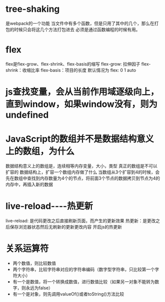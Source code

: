 # tree-shaking

是webpack的一个功能
当文件中有多个函数，但是只用了其中的几个，那么在打包的时候只会将这几个方法打包进去
必须是通过函数编程的时候有用。

# flex

flex是flex-grow、flex-shrink、flex-basis的缩写
flex-grow: 拉伸因子
flex-shrink：收缩比率
flex-basis：项目的长度
默认情况为 flex: 0 1 auto

# js查找变量，会从当前作用域逐级向上，直到window，如果window没有，则为undefined

# JavaScript的数组并不是数据结构意义上的数组，为什么

数据结构意义上的数组是，连续相等内存变量，大小，类型
真正的数组是不可以扩容的
数据结构上，扩容一个数组内存做了什么
当数组从3个扩容到4的时候，会先在数组中查找到内存数量为4个的节点，将前面3个节点的数据拷贝到节点为4的内存中，再插入新的数据

# live-reload----热更新
live-reload: 是代码更改之后直接刷新页面，而产生的更新效果
热更新：是更改之后保存浏览器状态然后无刷新的更新更改内容
开启js的热更新

# 关系运算符

- 两个数值，则比较数值
- 两个字符串，比较字符串对应的字符串编码（数字型字符串，只比较第一个字符大小）
- 有一个是数值，将一个转换成数值，进行数值比较（如果另一对象不能转为数字，则永远为false）
- 有一个是对象，则先调用valueOf()或者toString()方法比较


